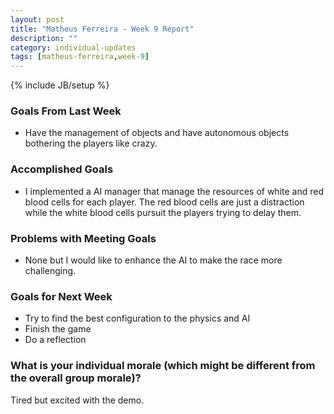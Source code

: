 ```yaml
---
layout: post
title: "Matheus Ferreira - Week 9 Report"
description: ""
category: individual-updates
tags: [matheus-ferreira,week-9]
---
```

{% include JB/setup %}

### Goals From Last Week
* Have the management of objects and have autonomous objects bothering the players like crazy.

### Accomplished Goals
* I implemented a AI manager that manage the resources of white and red blood cells for each player. The red blood cells are just a distraction while the white blood cells pursuit the players trying to delay them.
 
### Problems with Meeting Goals
* None but I would like to enhance the AI to make the race more challenging.

### Goals for Next Week
* Try to find the best configuration to the physics and AI
* Finish the game
* Do a reflection

### What is your individual morale (which might be different from the overall group morale)?

Tired but excited with the demo.
